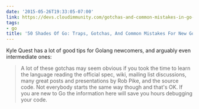 ```yaml
---
date: '2015-05-26T19:33:05-07:00'
link: https://devs.cloudimmunity.com/gotchas-and-common-mistakes-in-go-golang/index.html#close_http_conn
tags:
- go
title: '50 Shades Of Go: Traps, Gotchas, And Common Mistakes For New Golang Devs'
---
```


Kyle Quest has a lot of good tips for Golang newcomers, and arguably even intermediate ones:

>A lot of these gotchas may seem obvious if you took the time to learn the language reading the official spec, wiki, mailing list discussions, many great posts and presentations by Rob Pike, and the source code. Not everybody starts the same way though and that's OK. If you are new to Go the information here will save you hours debugging your code.
